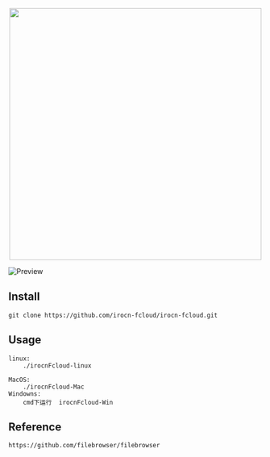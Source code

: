 <p align="center">
  <img src="https://irocn.cn/static/media/uploads/fcloud/logo.png" width="500"/>
</p>

![Preview](https://irocn.cn/static/media/uploads/fcloud/irocn-fcloud.png)

## Install

```
git clone https://github.com/irocn-fcloud/irocn-fcloud.git
```

## Usage

```
linux:
    ./irocnFcloud-linux
    
MacOS:
    ./irocnFcloud-Mac
Windowns:
	cmd下运行  irocnFcloud-Win
```

## Reference
```
https://github.com/filebrowser/filebrowser
```



